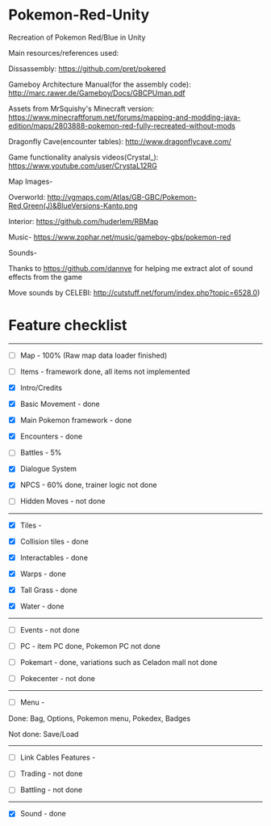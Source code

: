 # Pokemon-Red-Unity
Recreation of Pokemon Red/Blue in Unity

Main resources/references used:

Dissassembly: https://github.com/pret/pokered

Gameboy Architecture Manual(for the assembly code): http://marc.rawer.de/Gameboy/Docs/GBCPUman.pdf

Assets from MrSquishy's Minecraft version: https://www.minecraftforum.net/forums/mapping-and-modding-java-edition/maps/2803888-pokemon-red-fully-recreated-without-mods

Dragonfly Cave(encounter tables): http://www.dragonflycave.com/

Game functionality analysis videos(Crystal_): https://www.youtube.com/user/CrystaL12RG

Map Images-

Overworld: http://vgmaps.com/Atlas/GB-GBC/Pokemon-Red,Green(J)&BlueVersions-Kanto.png

Interior: https://github.com/huderlem/RBMap

Music-
https://www.zophar.net/music/gameboy-gbs/pokemon-red

Sounds- 

Thanks to https://github.com/dannye for helping me extract alot of sound effects from the game

Move sounds by CELEBI: http://cutstuff.net/forum/index.php?topic=6528.0)


# Feature checklist

--------------------------------------------------------

- [ ] Map - 100% (Raw map data loader finished)

- [ ] Items - framework done, all items not implemented

- [x] Intro/Credits

- [x] Basic Movement - done

- [x] Main Pokemon framework - done

- [x] Encounters - done

- [ ] Battles - 5%

- [x] Dialogue System 

- [x] NPCS - 60% done, trainer logic not done

- [ ] Hidden Moves - not done

--------------------------------------------------------

- [x] Tiles -

- [x] Collision tiles - done

- [x] Interactables - done

- [x] Warps - done 

- [x] Tall Grass - done

- [x] Water - done

-----------------------------------------------------------------



- [ ] Events - not done

- [ ] PC - item PC done, Pokemon PC not done

- [ ] Pokemart - done, variations such as Celadon mall not done
- [ ] Pokecenter - not done

--------------------------------------------------------

- [ ] Menu - 

Done: Bag, Options, Pokemon menu, Pokedex,  Badges

Not done:  Save/Load

--------------------------------------------------------

- [ ] Link Cables Features -

- [ ] Trading - not done
- [ ] Battling - not done
--------------------------------------------------------
- [x] Sound - done 
